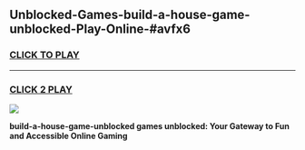 
## Unblocked-Games-build-a-house-game-unblocked-Play-Online-#avfx6
<h3>
<a href="https://premium.freeplayer.one?title=build-a-house-game-unblocked&ref=24F">CLICK TO PLAY</a></h3>
<hr>

<h3>
<a href="https://premium.freeplayer.one?title=build-a-house-game-unblocked&ref=24F">CLICK 2 PLAY</a>
  
</h3>

<a href="https://premium.freeplayer.one?title=build-a-house-game-unblocked&ref=24F/"><img src="https://clearcache.store/games.png"></a>


**build-a-house-game-unblocked games unblocked: Your Gateway to Fun and Accessible Online Gaming**
